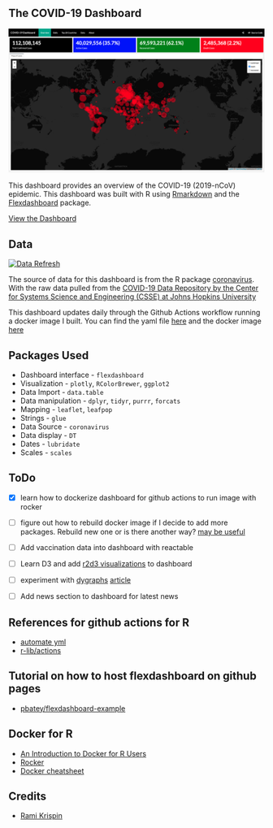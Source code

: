 ## The COVID-19 Dashboard

![screenshot of dashboard](images/dashboard.png)

This dashboard provides an overview of the COVID-19 (2019-nCoV) epidemic. This dashboard was built with R using [Rmarkdown](https://rmarkdown.rstudio.com/) and the [Flexdashboard](https://rmarkdown.rstudio.com/flexdashboard/index.html) package.

[View the Dashboard](https://benthecoder.github.io/covid19-flexdashboard/)

## Data
[![Data Refresh](https://github.com/benthecoder/covid19-flexdashboard/actions/workflows/main.yml/badge.svg)](https://github.com/benthecoder/covid19-flexdashboard/actions/workflows/main.yml)

The source of data for this dashboard is from the R package [coronavirus](https://github.com/RamiKrispin/coronavirus). With the raw data pulled from the [COVID-19 Data Repository by the Center for Systems Science and Engineering (CSSE) at Johns Hopkins University](https://github.com/CSSEGISandData/COVID-19)

This dashboard updates daily through the Github Actions workflow running a docker image I built. You can find the yaml file [here](.github/workflows/main.yml) and the docker image [here](mydocker/Dockerfile)

## Packages Used

* Dashboard interface - `flexdashboard`
* Visualization - `plotly`, `RColorBrewer`, `ggplot2`
* Data Import - `data.table`
* Data manipulation - `dplyr`, `tidyr`, `purrr`, `forcats`
* Mapping - `leaflet`, `leafpop` 
* Strings - `glue`
* Data Source - `coronavirus`
* Data display - `DT`
* Dates - `lubridate`
* Scales - `scales`

## ToDo

- [x] learn how to dockerize dashboard for github actions to run image with rocker
- [ ] figure out how to rebuild docker image if I decide to add more packages. Rebuild new one or is there another way? [may be useful](https://vsupalov.com/rebuilding-docker-image-development/)
- [ ] Add vaccination data into dashboard with reactable
- [ ] Learn D3 and add [r2d3 visualizations](https://rstudio.github.io/r2d3/) to dashboard
- [ ] experiment with [dygraphs](https://rstudio.github.io/dygraphs/) [article](https://www.earthdatascience.org/courses/earth-analytics/time-series-data/interactive-time-series-plots-in-r/)
- [ ] Add news section to dashboard for latest news


## References for github actions for R 
* [automate yml](https://github.com/lc5415/COVID19/blob/master/.github/workflows/automate.yml)
* [r-lib/actions](https://github.com/r-lib/actions/tree/master/examples#readme)

## Tutorial on how to host flexdashboard on github pages
* [pbatey/flexdashboard-example](https://github.com/pbatey/flexdashboard-example)

## Docker for R
* [An Introduction to Docker for R Users](https://colinfay.me/docker-r-reproducibility/)
* [Rocker](https://www.rocker-project.org/)
* [Docker cheatsheet](https://www.saltycrane.com/cheat-sheets/docker/)

## Credits
* [Rami Krispin](https://github.com/RamiKrispin/coronavirus_dashboard)
